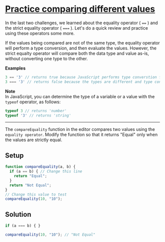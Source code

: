 # [Practice comparing different values](https://learn.freecodecamp.org/javascript-algorithms-and-data-structures/basic-javascript/practice-comparing-different-values)

In the last two challenges, we learned about the equality operator ( `==` ) and the strict equality operator ( `===` ). Let's do a quick review and practice using these operators some more.

If the values being compared are not of the same type, the equality operator will perform a type conversion, and then evaluate the values. However, the strict equalty operator will compare both the data type and value as-is, without converting one type to the other.

**Examples**

```js
3 == '3' // returns true because JavaScript performs type converstion from string to number
3 === '3' // returns false because the types are different and type conversion is not performed
```

**Note**  
In JavaScript, you can determine the type of a variable or a value with the `typeof` operator, as follows:

```js
typeof 3 // returns 'number'
typeof '3' // returns 'string'
```

---

The `compareEquality` function in the editor compares two values using the `equality operator`. Modify the function so that it returns "Equal" only when the values are strictly equal.

## Setup

```js
function compareEquality(a, b) {
  if (a == b) { // Change this line
    return "Equal";
  }
  return "Not Equal";
}
// Change this value to test
compareEquality(10, "10");
```

## Solution

```js
if (a === b) { }

compareEquality(10, "10"); // "Not Equal"
```